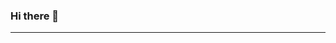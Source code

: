 ### Hi there 👋

---------------------------------------------------------------------------------------------------------------------------------------------------------------------------------

<!--
![github stats](https://raw.githubusercontent.com/rwetzeler/rwetzeler/master/stats.svg)
![Top Langs](https://raw.githubusercontent.com/rwetzeler/rwetzeler/master/langs.svg)
-->

<!--
**rwetzeler/rwetzeler** is a ✨ _special_ ✨ repository because its `README.md` (this file) appears on your GitHub profile.

Here are some ideas to get you started:

- 🔭 I’m currently working on ...
- 🌱 I’m currently learning ...
- 👯 I’m looking to collaborate on ...
- 🤔 I’m looking for help with ...
- 💬 Ask me about ...
- 📫 How to reach me: ...
- 😄 Pronouns: ...
- ⚡ Fun fact: ...
-->
